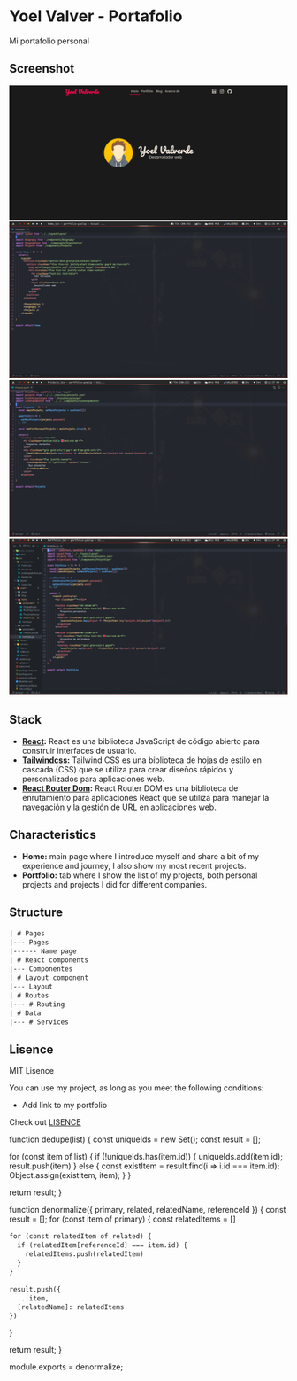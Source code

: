 # Yoel Valver - Portafolio
Mi portafolio personal

## Screenshot
![Homepage Yoel Valverde](./public/images/screenshots/homepage-hero.png)
![Homepage Yoel Valverde](./public/images/screenshots/01.png)
![Homepage Yoel Valverde](./public/images/screenshots/02.png)
![Homepage Yoel Valverde](./public/images/screenshots/03.png)

## Stack
- **[React](https://reactjs.org):** React es una biblioteca JavaScript de código abierto para construir interfaces de usuario.
- **[Tailwindcss](https://tailwindcss.com):** Tailwind CSS es una biblioteca de hojas de estilo en cascada (CSS) que se utiliza para crear diseños rápidos y personalizados para aplicaciones web.
- **[React Router Dom](https://reactrouter.com/en/main):** React Router DOM es una biblioteca de enrutamiento para aplicaciones React que se utiliza para manejar la navegación y la gestión de URL en aplicaciones web.


## Characteristics
- **Home:** main page where I introduce myself and share a bit of my experience and journey, I also show my most recent projects.
- **Portfolio:** tab where I show the list of my projects, both personal projects and projects I did for different companies.


## Structure
```
| # Pages
|--- Pages
|------ Name page
| # React components
|--- Componentes
| # Layout component
|--- Layout
| # Routes
|--- # Routing
| # Data
|--- # Services
```


## Lisence
MIT Lisence

You can use my project, as long as you meet the following conditions:
- Add link to my portfolio

Check out [LISENCE](./LICENSE)



function dedupe(list) {
  const uniqueIds = new Set();
  const result = [];
  
  for (const item of list) {
    if (!uniqueIds.has(item.id)) {
      uniqueIds.add(item.id);
      result.push(item)
    } else {
      const existItem = result.find(i => i.id === item.id);
      Object.assign(existItem, item);
    }
  }
  
  return result;
}







function denormalize({ primary, related, relatedName, referenceId }) {
  const result = [];
  for (const item of primary) {
    const relatedItems = []
    
    for (const relatedItem of related) {
      if (relatedItem[referenceId] === item.id) {
        relatedItems.push(relatedItem)
      }
    }
    
    result.push({
      ...item,
      [relatedName]: relatedItems
    })
  }
  
  return result;
}

module.exports = denormalize;
